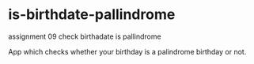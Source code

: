 # is-birthdate-pallindrome
assignment 09 check birthadate is pallindrome


App which checks whether your birthday is a palindrome birthday or not.
